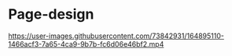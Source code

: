 # Page-design
https://user-images.githubusercontent.com/73842931/164895110-1466acf3-7a65-4ca9-9b7b-fc6d06e46bf2.mp4
